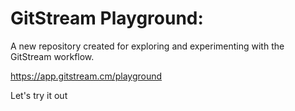 # GitStream Playground:

A new repository created for exploring and experimenting with the GitStream workflow.

https://app.gitstream.cm/playground

Let's try it out

















